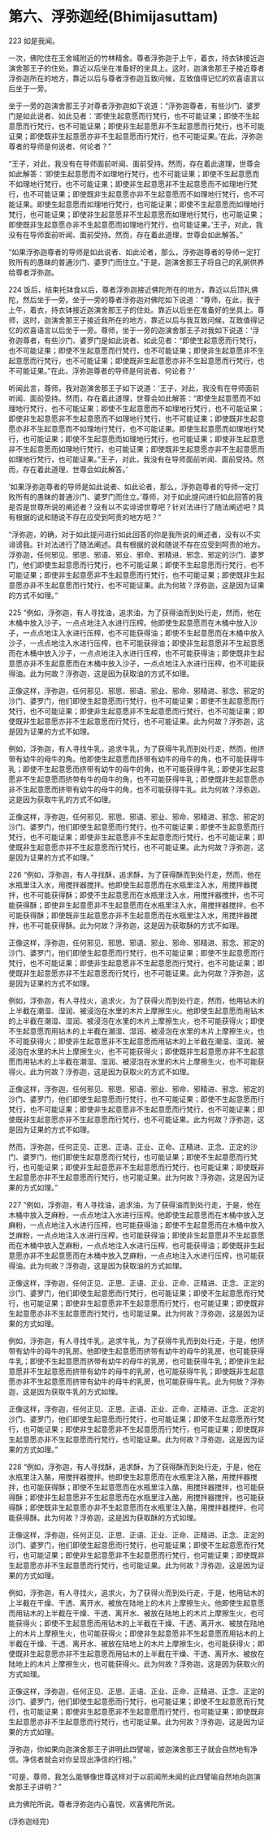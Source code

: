 # 第六、浮弥迦经(Bhimijasuttam)

223 如是我闻。

一次，佛陀住在王舍城附近的竹林精舍。尊者浮弥迦于上午，着衣，持衣钵接近迦演舍那王子的住处。靠近以后坐在准备好的坐具上。这时，迦演舍那王子接近尊者浮弥迦所在的地方，靠近以后与尊者浮弥迦互致问候，互致值得记忆的欢喜语言以后坐于一旁。

坐于一旁的迦演舍那王子对尊者浮弥迦如下说道：“浮弥迦尊者，有些沙门、婆罗门是如此说者、如此见者：‘即使生起意愿而行梵行，也不可能证果；即使不生起意愿而行梵行，也不可能证果；即使非生起意愿非不生起意愿而行梵行，也不可能证果；即使既非生起意愿亦非不生起意愿而行梵行，也不可能证果。’在此，浮弥迦尊者的导师是何说者、何论者？”

“王子，对此，我没有在导师面前听闻、面前受持。然而，存在着此道理，世尊会如此解答：‘即使生起意愿而不如理地行梵行，也不可能证果；即使不生起意愿而不如理地行梵行，也不可能证果；即使非生起意愿非不生起意愿而不如理地行梵行，也不可能证果；即使既非生起意愿亦非不生起意愿而不如理地行梵行，也不可能证果。即使生起意愿而如理地行梵行，也可能证果；即使不生起意愿而如理地行梵行，也可能证果；即使非生起意愿非不生起意愿而如理地行梵行，也可能证果；即使既非生起意愿亦非不生起意愿而如理地行梵行，也可能证果。’王子，对此，我没有在导师面前听闻、面前受持。然而，存在着此道理，世尊会如此解答。”

“如果浮弥迦尊者的导师是如此说者、如此论者，那么，浮弥迦尊者的导师一定打败所有的愚昧的普通沙门、婆罗门而住立。”于是，迦演舍那王子将自己的乳粥供养给尊者浮弥迦。

224 饭后，结束托钵食以后，尊者浮弥迦接近佛陀所在的地方，靠近以后顶礼佛陀，然后坐于一旁。坐于一旁的尊者浮弥迦对佛陀如下说道：“尊师，在此，我于上午，着衣，持衣钵接近迦演舍那王子的住处。靠近以后坐在准备好的坐具上。尊师，这时，迦演舍那王子接近我所在的地方，靠近以后与我互致问候，互致值得记忆的欢喜语言以后坐于一旁。尊师，坐于一旁的迦演舍那王子对我如下说道：‘浮弥迦尊者，有些沙门、婆罗门是如此说者、如此见者：“即使生起意愿而行梵行，也不可能证果；即使不生起意愿而行梵行，也不可能证果；即使非生起意愿非不生起意愿而行梵行，也不可能证果；即使既非生起意愿亦非不生起意愿而行梵行，也不可能证果。”在此，浮弥迦尊者的导师是何说者、何论者？’

听闻此言，尊师，我对迦演舍那王子如下说道：‘王子，对此，我没有在导师面前听闻、面前受持。然而，存在着此道理，世尊会如此解答：“即使生起意愿而不如理地行梵行，也不可能证果；即使不生起意愿而不如理地行梵行，也不可能证果；即使非生起意愿非不生起意愿而不如理地行梵行，也不可能证果；即使既非生起意愿亦非不生起意愿而不如理地行梵行，也不可能证果。即使生起意愿而如理地行梵行，也可能证果；即使不生起意愿而如理地行梵行，也可能证果；即使非生起意愿非不生起意愿而如理地行梵行，也可能证果；即使既非生起意愿亦非不生起意愿而如理地行梵行，也可能证果。”王子，对此，我没有在导师面前听闻、面前受持。然而，存在着此道理，世尊会如此解答。’

‘如果浮弥迦尊者的导师是如此说者、如此论者，那么，浮弥迦尊者的导师一定打败所有的愚昧的普通沙门、婆罗门而住立。’尊师，对于如此提问进行如此回答的我是否是世尊所说的阐述者？没有以不实诽谤世尊吧？针对法进行了随法阐述吧？具有根据的说和随说不存在应受到呵责的地方吧？”

“浮弥迦，的确，对于如此提问进行如此回答的你是我所说的阐述者，没有以不实诽谤我。针对法进行了随法阐述。具有根据的说和随说不存在应受到呵责的地方。浮弥迦，任何邪见、邪思、邪语、邪业、邪命、邪精进、邪念、邪定的沙门、婆罗门，他们即使生起意愿而行梵行，也不可能证果；即使不生起意愿而行梵行，也不可能证果；即使非生起意愿非不生起意愿而行梵行，也不可能证果；即使既非生起意愿亦非不生起意愿而行梵行，也不可能证果。此为何故？浮弥迦，这是因为证果的方式不如理。”

225 “例如，浮弥迦，有人寻找油，追求油，为了获得油而到处行走，然而，他在木桶中放入沙子，一点点地注入水进行压榨。他即使生起意愿而在木桶中放入沙子，一点点地注入水进行压榨，也不可能获得油；即使不生起意愿而在木桶中放入沙子，一点点地注入水进行压榨，也不可能获得油；即使非生起意愿非不生起意愿而在木桶中放入沙子，一点点地注入水进行压榨，也不可能获得油；即使既非生起意愿亦非不生起意愿而在木桶中放入沙子，一点点地注入水进行压榨，也不可能获得油。此为何故？浮弥迦，这是因为获取油的方式不如理。

正像这样，浮弥迦，任何邪见、邪思、邪语、邪业、邪命、邪精进、邪念、邪定的沙门、婆罗门，他们即使生起意愿而行梵行，也不可能证果；即使不生起意愿而行梵行，也不可能证果；即使非生起意愿非不生起意愿而行梵行，也不可能证果；即使既非生起意愿亦非不生起意愿而行梵行，也不可能证果。此为何故？浮弥迦，这是因为证果的方式不如理。

例如，浮弥迦，有人寻找牛乳，追求牛乳，为了获得牛乳而到处行走，然而，他挤带有幼牛的母牛的角。他即使生起意愿而挤带有幼牛的母牛的角，也不可能获得牛乳；即使不生起意愿而挤带有幼牛的母牛的角，也不可能获得牛乳；即使非生起意愿非不生起意愿而挤带有牛的母牛的角，也不可能获得牛乳；即使既非生起意愿亦非不生起意愿而挤带有幼牛的母牛的角，也不可能获得牛乳。此为何故？浮弥迦，这是因为获取牛乳的方式不如理。

正像这样，浮弥迦，任何邪见、邪思、邪语、邪业、邪命、邪精进、邪念、邪定的沙门、婆罗门，他们即使生起意愿而行梵行，也不可能证果；即使不生起意愿而行梵行，也不可能证果；即使非生起意愿非不生起意愿而行梵行，也不可能证果；即使既非生起意愿亦非不生起意愿而行梵行，也不可能证果。此为何故？浮弥迦，这是因为证果的方式不如理。”

226 “例如，浮弥迦，有人寻找酥，追求酥，为了获得酥而到处行走，然而，他在水瓶里注入水，用搅拌器搅拌。他即使生起意愿而在水瓶里注入水，用搅拌器搅拌，也不可能获得酥；即使不生起意愿而在水瓶里注入水，用搅拌器搅拌，也不可能获得酥；即使非生起意愿非不生起意愿而在水瓶里注入水，用搅拌器搅拌，也不可能获得酥；即使既非生起意愿亦非不生起意愿而在水瓶里注入水，用搅拌器搅拌，也不可能获得酥。此为何故？浮弥迦，这是因为获取酥的方式不如理。

正像这样，浮弥迦，任何邪见、邪思、邪语、邪业、邪命、邪精进、邪念、邪定的沙门、婆罗门，他们即使生起意愿而行梵行，也不可能证果；即使不生起意愿而行梵行，也不可能证果；即使非生起意愿非不生起意愿而行梵行，也不可能证果；即使既非生起意愿亦非不生起意愿而行梵行，也不可能证果。此为何故？浮弥迦，这是因为证果的方式不如理。

例如，浮弥迦，有人寻找火，追求火，为了获得火而到处行走，然而，他用钻木的上半截在潮湿、湿润、被浸泡在水里的木片上摩擦生火。他即使生起意愿而用钻木的上半截在潮湿、湿润、被浸泡在水里的木片上摩擦生火，也不可能获得火；即使不生起意愿而用钻木的上半截在潮湿、湿润、被浸泡在水里的木片上摩擦生火，也不可能获得火；即使非生起意愿非不生起意愿而用钻木的上半截在潮湿、湿润、被浸泡在水里的木片上摩擦生火，也不可能获得火；即使既非生起意愿亦非不生起意愿而用钻木的上半截在潮湿、湿润、被浸泡在水里的木片上摩擦生火，也不可能获得火。此为何故？浮弥迦，这是因为获取火的方式不如理。

正像这样，浮弥迦，任何邪见、邪思、邪语、邪业、邪命、邪精进、邪念、邪定的沙门、婆罗门，他们即使生起意愿而行梵行，也不可能证果；即使不生起意愿而行梵行，也不可能证果；即使非生起意愿非不生起意愿而行梵行，也不可能证果；即使既非生起意愿亦非不生起意愿而行梵行，也不可能证果。此为何故？浮弥迦，这是因为证果的方式不如理。

然而，浮弥迦，任何正见、正思、正语、正业、正命、正精进、正念、正定的沙门、婆罗门，他们即使生起意愿而行梵行，也可能证果；即使不生起意愿而行梵行，也可能证果；即使非生起意愿非不生起意愿而行梵行，也可能证果；即使既非生起意愿亦非不生起意愿而行梵行，也可能证果。此为何故？浮弥迦，这是因为证果的方式如理。”

227 “例如，浮弥迦，有人寻找油，追求油，为了获得油而到处行走，于是，他在木桶中放入芝麻粉，一点点地注入水进行压榨。他即使生起意愿而在木桶中放入芝麻粉，一点点地注入水进行压榨，也可能获得油；即使不生起意愿而在木桶中放入芝麻粉，一点点地注入水进行压榨，也可能获得油；即使非生起意愿非不生起意愿而在木桶中放入芝麻粉，一点点地注入水进行压榨，也可能获得油；即使既非生起意愿亦非不生起意愿而在木桶中放入芝麻粉，一点点地注入水进行压榨，也可能获得油。此为何故？浮弥迦，这是因为获取油的方式如理。

正像这样，浮弥迦，任何正见、正思、正语、正业、正命、正精进、正念、正定的沙门、婆罗门，他们即使生起意愿而行梵行，也可能证果；即使不生起意愿而行梵行，也可能证果；即使非生起意愿非不生起意愿而行梵行，也可能证果；即使既非生起意愿亦非不生起意愿而行梵行，也可能证果。此为何故？浮弥迦，这是因为证果的方式如理。

例如，浮弥迦，有人寻找牛乳，追求牛乳，为了获得牛乳而到处行走，于是，他挤带有幼牛的母牛的乳房。他即使生起意愿而挤带有幼牛的母牛的乳房，也可能获得牛乳；即使不生起意愿而挤带有幼牛的母牛的乳房，也可能获得牛乳；即使非生起意愿非不生起意愿而挤带有幼牛的母牛的乳房，也可能获得牛乳；即使既非生起意愿亦非不生起意愿而挤带有幼牛的母牛的乳房，也可能获得牛乳。此为何故？浮弥迦，这是因为获取牛乳的方式如理。

正像这样，浮弥迦，任何正见、正思、正语、正业、正命、正精进、正念、正定的沙门、婆罗门，他们即使生起意愿而行梵行，也可能证果；即使不生起意愿而行梵行，也可能证果；即使非生起意愿非不生起意愿而行梵行，也可能证果；即使既非生起意愿亦非不生起意愿而行梵行，也可能证果。此为何故？浮弥迦，这是因为证果的方式如理。”

228 “例如，浮弥迦，有人寻找酥，追求酥，为了获得酥而到处行走，于是，他在水瓶里注入酪，用搅拌器搅拌。他即使生起意愿而在水瓶里注入酪，用搅拌器搅拌，也可能获得酥；即使不生起意愿而在水瓶里注入酪，用搅拌器搅拌，也可能获得酥；即使非生起意愿非不生起意愿而在水瓶里注入酪，用搅拌器搅拌，也可能获得酥；即使既非生起意愿亦非不生起意愿而在水瓶里注入酪，用搅拌器搅拌，也可能获得酥。此为何故？浮弥迦，这是因为获取酥的方式如理。

正像这样，浮弥迦，任何正见、正思、正语、正业、正命、正精进、正念、正定的沙门、婆罗门，他们即使生起意愿而行梵行，也可能证果；即使不生起意愿而行梵行，也可能证果；即使非生起意愿非不生起意愿而行梵行，也可能证果；即使既非生起意愿亦非不生起意愿而行梵行，也可能证果。此为何故？浮弥迦，这是因为证果的方式如理。

例如，浮弥迦，有人寻找火，追求火，为了获得火而到处行走，于是，他用钻木的上半截在干燥、干透、离开水、被放在陆地上的木片上摩擦生火。他即使生起意愿而用钻木的上半截在干燥、干透、离开水、被放在陆地上的木片上摩擦生火，也可能获得火；即使不生起意愿而用钻木的上半截在干燥、干透、离开水、被放在陆地上的木片上摩擦生火，也可能获得火；即使非生起意愿非不生起意愿而用钻木的上半截在干燥、干透、离开水、被放在陆地上的木片上摩擦生火，也可能获得火；即使既非生起意愿亦非不生起意愿而用钻木的上半截在干燥、干透、离开水、被放在陆地上的木片上摩擦生火，也可能获得火。此为何故？浮弥迦，这是因为获取火的方式如理。

正像这样，浮弥迦，任何正见、正思、正语、正业、正命、正精进、正念、正定的沙门、婆罗门，他们即使生起意愿而行梵行，也可能证果；即使不生起意愿而行梵行，也可能证果；即使非生起意愿非不生起意愿而行梵行，也可能证果；即使既非生起意愿亦非不生起意愿而行梵行，也可能证果。此为何故？浮弥迦，这是因为证果的方式如理。

浮弥迦，你如果向迦演舍那王子讲明此四譬喻，彼迦演舍那王子就会自然地有净信。净信者就会对你呈现出净信的行相。”

“可是，尊师，我怎么能够像世尊这样对于以前闻所未闻的此四譬喻自然地向迦演舍那王子讲明？”

此为佛陀所说。尊者浮弥迦内心喜悦，欢喜佛陀所说。

(浮弥迦经完)
